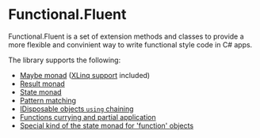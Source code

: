 # Functional.Fluent

Functional.Fluent is a set of extension methods and classes to provide 
a more flexible and convinient way to write functional style code in C# apps.

The library supports the following:

- [Maybe monad](https://github.com/leon737/Functional.Fluent/wiki/Maybe-monad) ([XLinq support](https://github.com/leon737/Functional.Fluent/wiki/XMaybe-monad) included)
- [Result monad](https://github.com/leon737/Functional.Fluent/wiki/Result-monad)
- [State monad](https://github.com/leon737/Functional.Fluent/wiki/State-monad)
- [Pattern matching](https://github.com/leon737/Functional.Fluent/wiki/Pattern-matching)
- [IDisposable objects `using` chaining](https://github.com/leon737/Functional.Fluent/wiki/Disposable-types'-helper)
- [Functions currying and partial application](https://github.com/leon737/Functional.Fluent/wiki/Functions'-extensions)
- [Special kind of the state monad for 'function' objects](https://github.com/leon737/Functional.Fluent/wiki/Functions'-extensions)